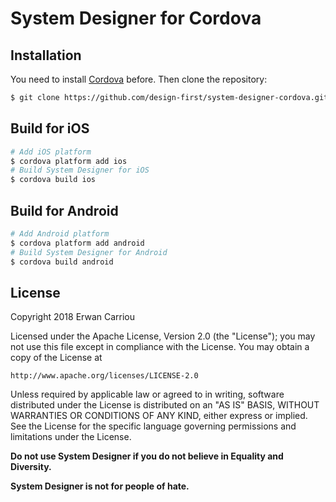 # System Designer for Cordova

## Installation

You need to install [Cordova](http://cordova.apache.org) before. Then clone the repository:

```sh
$ git clone https://github.com/design-first/system-designer-cordova.git
```

## Build for iOS

```sh
# Add iOS platform
$ cordova platform add ios
# Build System Designer for iOS
$ cordova build ios
```

## Build for Android

```sh
# Add Android platform
$ cordova platform add android
# Build System Designer for Android
$ cordova build android
```

## License

Copyright 2018 Erwan Carriou

Licensed under the Apache License, Version 2.0 (the "License");
you may not use this file except in compliance with the License.
You may obtain a copy of the License at

    http://www.apache.org/licenses/LICENSE-2.0

Unless required by applicable law or agreed to in writing, software
distributed under the License is distributed on an "AS IS" BASIS,
WITHOUT WARRANTIES OR CONDITIONS OF ANY KIND, either express or implied.
See the License for the specific language governing permissions and
limitations under the License. 

**Do not use System Designer if you do not believe in Equality and Diversity.**

**System Designer is not for people of hate.**
